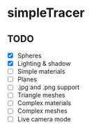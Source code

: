 # simpleTracer

## TODO
 * [X] Spheres
 * [X] Lighting & shadow
 * [ ] Simple materials
 * [ ] Planes
 * [ ] .jpg and .png support
 * [ ] Triangle meshes
 * [ ] Complex materials
 * [ ] Complex meshes
 * [ ] Live camera mode